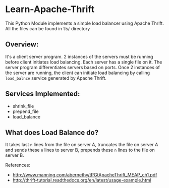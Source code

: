 Learn-Apache-Thrift
===================

This Python Module implements a simple load balancer using Apache Thrift.
All the files can be found in `lb/` directory

## Overview:
It's a client server program. 2 instances of the servers must be running before client initiates load balancing. Each server has a single file on it. The server program differentiates servers based on ports. Once 2 instances of the server are running, the client can initiate load balancing by calling `load_balnce` service generated by Apache Thrift.

## Services Implemented:
* shrink_file
* prepend_file
* load_balance

## What does Load Balance do?
It takes last `n` lines from the file on server A, truncates the file on server A and sends these `n` lines to server B, prepends these `n` lines to the file on server B.

References:
* http://www.manning.com/abernethy/tPGtApacheThrift_MEAP_ch1.pdf
* http://thrift-tutorial.readthedocs.org/en/latest/usage-example.html
